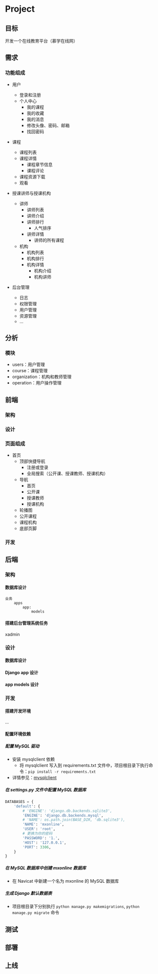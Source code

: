 # Project

## 目标

开发一个在线教育平台（慕学在线网）

## 需求

### 功能组成

- 用户
    - 登录和注册
    - 个人中心
        - 我的课程
        - 我的收藏
        - 我的消息
        - 修改头像、密码、邮箱
        - 找回密码

- 课程
    - 课程列表
    - 课程详情
        - 课程章节信息
        - 课程评论
    - 课程资源下载
    - 观看

- 授课讲师与授课机构
    - 讲师
        - 讲师列表
        - 讲师介绍
        - 讲师排行
            - 人气排序
        - 讲师详情
            - 讲师的所有课程
    - 机构
        - 机构列表
        - 机构排行
        - 机构详情
            - 机构介绍
            - 机构讲师

- 后台管理
    - 日志
    - 权限管理
    - 用户管理
    - 资源管理
    - ...

## 分析

### 模块

- users：用户管理
- course：课程管理
- organization：机构和教师管理
- operation：用户操作管理

## 前端

### 架构

### 设计

### 页面组成

- 首页
    - 顶部快捷导航
        - 注册或登录
        - 全局搜索（公开课、授课教师、授课机构）
    - 导航
        - 首页
        - 公开课
        - 授课教师
        - 授课机构
    - 轮播图
    - 公开课程
    - 课程机构
    - 底部页脚

### 开发

## 后端

### 架构

#### 数据库设计

```text
业务
    apps
        app: 
            models
```

#### 搭建后台管理系统任务

xadmin

### 设计

#### 数据库设计

#### Django app 设计

#### app models 设计

### 开发

#### 搭建开发环境

...

#### 配置环境依赖

##### 配置 MySQL 驱动

- 安装 mysqlclient 依赖
  - 将 mysqlclient 写入到 requirements.txt 文件中，项目根目录下执行命令：`pip install -r requirements.txt`
- 详情参见：[mysqlclient](https://pypi.org/project/mysqlclient/)

##### 在 settings.py 文件中配置 MySQL 数据库

```python
DATABASES = {
    'default': {
        # 'ENGINE': 'django.db.backends.sqlite3',
        'ENGINE': 'django.db.backends.mysql',
        # 'NAME': os.path.join(BASE_DIR, 'db.sqlite3'),
        'NAME': 'mxonline',
        'USER': 'root',
        # 更换为你的密码
        'PASSWORD': '1.',
        'HOST': '127.0.0.1',
        'PORT': 3306,
    }
}
```

##### 在 MySQL 数据库中创建 mxonline 数据库

- 在 Navicat 中新建一个名为 mxonline 的 MySQL 数据库

##### 生成 Django 默认数据表

- 项目根目录下分别执行 `python manage.py makemigrations`, `python manage.py migrate` 命令


## 测试

## 部署

## 上线
